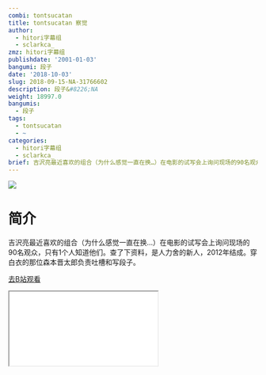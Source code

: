 ```yaml
---
combi: tontsucatan
title: tontsucatan 察觉
author:
  - hitori字幕组
  - sclarkca_
zmz: hitori字幕组
publishdate: '2001-01-03'
bangumi: 段子
date: '2018-10-03'
slug: 2018-09-15-NA-31766602
description: 段子&#8226;NA
weight: 18997.0
bangumis:
  - 段子
tags:
  - tontsucatan
  - ~
categories:
  - hitori字幕组
  - sclarkca_
brief: 吉沢亮最近喜欢的组合（为什么感觉一直在换…）在电影的试写会上询问现场的90名观众，只有1个人知道他们。查了下资料，是人力舍的新人，2012年结成。穿白衣的那位森本晋太郎负责吐槽和写段子。
---
```

![](https://i.imgur.com/HWIf3X4.jpg)
# 简介  
吉沢亮最近喜欢的组合（为什么感觉一直在换…）在电影的试写会上询问现场的90名观众，只有1个人知道他们。查了下资料，是人力舍的新人，2012年结成。穿白衣的那位森本晋太郎负责吐槽和写段子。  

[去B站观看](https://www.bilibili.com/video/av31766602/)
<div class ="resp-container"><iframe class="testiframe" src="//player.bilibili.com/player.html?aid=31766602"", scrolling="no", allowfullscreen="true" > </iframe></div> 
